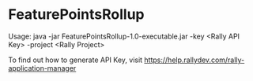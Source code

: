 # FeaturePointsRollup
Usage: java -jar FeaturePointsRollup-1.0-executable.jar -key &lt;Rally API Key&gt; -project &lt;Rally Project&gt;

To find out how to generate API Key, visit https://help.rallydev.com/rally-application-manager
